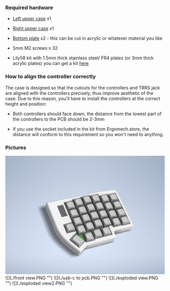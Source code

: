 
### Required hardware

- [Left upper case](https://github.com/ergomechstore/lily58-pro-fully-enclosed/blob/main/left-side-case.stl) x1

- [Right upper case](https://github.com/ergomechstore/lily58-pro-fully-enclosed/blob/main/right-side-case.stl) x1
 
- [Bottom plate](https://github.com/ergomechstore/lily58-pro-fully-enclosed/blob/main/bottom-plate.stl) x2 - this can be cut in acrylic or whatever material you like

- 5mm M2 screws x 32

- Lily58 kit with 1.5mm thick stainless steel/ FR4 plates (or 3mm thick acrylic plates) you can get a kit [here](https://ergomech.store/shop/product/lily58-3)

### How to align the controller correctly

The case is designed so that the cutouts for the controllers and TRRS jack are aligned with the controllers precisely, thus improve aesthetic of the case. Due to this reason, you'll have to install the controllers at the correct height and position:

- Both controllers should face down, the distance from the lowest part of the controllers to the PCB should be 2-3mm

- If you use the socket included in the kit from Ergomech.store, the distance will conform to this requirement so you won't need to anything.

### Pictures

![](./front.PNG "")
![](./front view.PNG "")
![](./usb-c to pcb.PNG "")
![](./exploded view.PNG "")
![](./exploded view2.PNG "")
